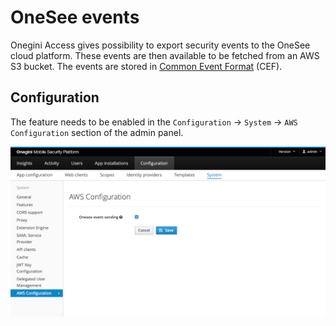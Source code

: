 # OneSee events

Onegini Access gives possibility to export security events to the OneSee cloud platform. These events are then available to be fetched from an AWS S3 bucket.
The events are stored in [Common Event Format](https://ldapwiki.com/wiki/Common%20Event%20Format) (CEF).

## Configuration

The feature needs to be enabled in the `Configuration` → `System` → `AWS Configuration` section of the admin panel.

![AWS Configuration](img/aws-configuration.png)
